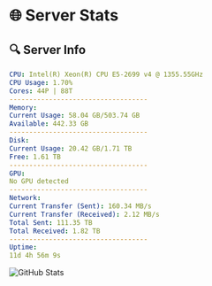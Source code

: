 # 🌐 Server Stats
## 🔍 Server Info
```yaml
CPU: Intel(R) Xeon(R) CPU E5-2699 v4 @ 1355.55GHz
CPU Usage: 1.70%
Cores: 44P | 88T
-----------------------------------
Memory:
Current Usage: 58.04 GB/503.74 GB
Available: 442.33 GB
-----------------------------------
Disk:
Current Usage: 20.42 GB/1.71 TB
Free: 1.61 TB
-----------------------------------
GPU:
No GPU detected
-----------------------------------
Network:
Current Transfer (Sent): 160.34 MB/s
Current Transfer (Received): 2.12 MB/s
Total Sent: 111.35 TB
Total Received: 1.82 TB
-----------------------------------
Uptime:
11d 4h 56m 9s
```
![GitHub Stats](https://img.shields.io/badge/Updated-2025-02-19_03:39:27-blue)
